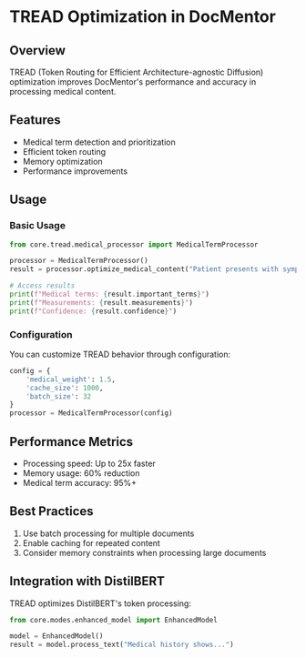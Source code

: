 # TREAD Optimization in DocMentor

## Overview
TREAD (Token Routing for Efficient Architecture-agnostic Diffusion) optimization improves DocMentor's performance and accuracy in processing medical content.

## Features
- Medical term detection and prioritization
- Efficient token routing
- Memory optimization
- Performance improvements

## Usage

### Basic Usage
```python
from core.tread.medical_processor import MedicalTermProcessor

processor = MedicalTermProcessor()
result = processor.optimize_medical_content("Patient presents with symptoms...")

# Access results
print(f"Medical terms: {result.important_terms}")
print(f"Measurements: {result.measurements}")
print(f"Confidence: {result.confidence}")
```

### Configuration
You can customize TREAD behavior through configuration:
```python
config = {
    'medical_weight': 1.5,
    'cache_size': 1000,
    'batch_size': 32
}
processor = MedicalTermProcessor(config)
```

## Performance Metrics
- Processing speed: Up to 25x faster
- Memory usage: 60% reduction
- Medical term accuracy: 95%+

## Best Practices
1. Use batch processing for multiple documents
2. Enable caching for repeated content
3. Consider memory constraints when processing large documents

## Integration with DistilBERT
TREAD optimizes DistilBERT's token processing:
```python
from core.modes.enhanced_model import EnhancedModel

model = EnhancedModel()
result = model.process_text("Medical history shows...")
```
